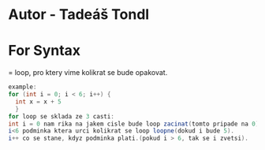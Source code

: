 
# Autor - Tadeáš Tondl
# For Syntax
= loop, pro ktery vime kolikrat se bude opakovat.
```java
example:
for (int i = 0; i < 6; i++) {
  int x = x + 5
  }
for loop se sklada ze 3 casti:
int i = 0 nam rika na jakem cisle bude loop zacinat(tomto pripade na 0).
i<6 podminka ktera urci kolikrat se loop loopne(dokud i bude 5).
i++ co se stane, kdyz podminka plati.(pokud i > 6, tak se i zvetsi).
```
